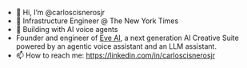 - 👋 Hi, I’m @carloscisnerosjr
- 👀 Infrastructure Engineer @ The New York Times
- 🤖 Building with AI voice agents
- Founder and engineer of [Eve AI](https://meeteveai.io), a next generation AI Creative Suite powered by an agentic voice assistant and an LLM assistant.
- 📫 How to reach me: https://linkedin.com/in/carloscisnerosjr

<!---
carloscisnerosjr/carloscisnerosjr is a ✨ special ✨ repository because its `README.md` (this file) appears on your GitHub profile.
You can click the Preview link to take a look at your changes.
--->
